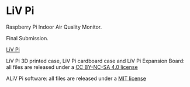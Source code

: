 <h1>LiV Pi</h1>


Raspberry Pi Indoor Air Quality Monitor.

Final Submission.

[LiV Pi](http://www.firstcypress.com)

LiV Pi 3D printed case, LiV Pi cardboard case and LiV Pi Expansion Board: all files are released under a [CC BY-NC-SA 4.0 license](https://creativecommons.org/licenses/by-nc-sa/4.0/)

ALiV Pi software: all files are released under a [MIT license](https://en.wikipedia.org/wiki/MIT_License)
  
